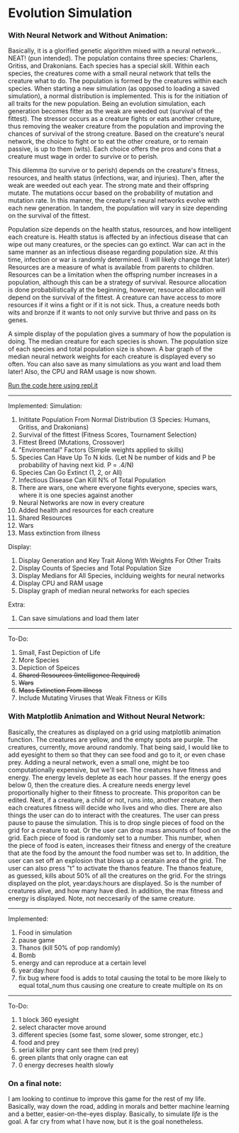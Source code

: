 # Evolution Simulation 
### With Neural Network and Without Animation:
Basically, it is a glorified genetic algorithm mixed with a neural network... NEAT! (pun intended). The population contains three species: Charlens, Gritiss, and Drakonians. Each species has a special skill. Within each species, the creatures come with a small neural network that tells the creature what to do. The population is formed by the creatures within each species. When starting a new simulation (as opposed to loading a saved simulation), a normal distribution is implemented. This is for the initiation of all traits for the new population. Being an evolution simulation, each generation becomes fitter as the weak are weeded out (survival of the fittest). The stressor occurs as a creature fights or eats another creature, thus removing the weaker creature from the population and improving the chances of survival of the strong creature. Based on the creature's neural network, the choice to fight or to eat the other creature, or to remain passive, is up to them (wits). Each choice offers the pros and cons that a creature must wage in order to survive or to perish. 

This dilemma (to survive or to perish) depends on the creature's fitness, resources, and health status (infections, war, and injuries). Then, after the weak are weeded out each year. The strong mate and their offspring mutate. The mutations occur based on the probability of mutation and mutation rate. In this manner, the creature's neural networks evolve with each new generation. In tandem, the population will vary in size depending on the survival of the fittest.

Population size depends on the health status, resources, and how intelligent each creature is. Health status is affected by an infectious disease that can wipe out many creatures, or the species can go extinct. War can act in the same manner as an infectious disease regarding population size. At this time, infection or war is randomly determined. (I will likely change that later) Resources are a measure of what is available from parents to children. Resources can be a limitation when the offspring number increases in a population, although this can be a strategy of survival. Resource allocation is done probabilistically at the beginning, however, resource allocation will depend on the survival of the fittest. A creature can have access to more resources if it wins a fight or if it is not sick. Thus, a creature needs both wits and bronze if it wants to not only survive but thrive and pass on its genes.

A simple display of the population gives a summary of how the population is doing. The median creature for each species is shown. The population size of each species and total population size is shown. A bar graph of the median neural network weights for each creature is displayed every so often. You can also save as many simulations as you want and load them later! Also, the CPU and RAM usage is now shown.


[Run the code here using repl.it](https://repl.it/@n113/My-Simple-Simjulation-v2)


***
Implemented:
Simulation:
  1. Inititate Population From Normal Distribution (3 Species: Humans, Gritiss, and Drakonians)
  2. Survival of the fittest (Fitness Scores, Tournament Selection)
  3. Fittest Breed (Mutations, Crossover)
  4. "Enviromental" Factors (Simple weights applied to skills)
  5. Species Can Have Up To N kids. (Let N be number of kids and P be probability of having next kid. P = .4/N)
  6. Species Can Go Extinct (1, 2, or All)
  7. Infectious Disease Can Kill N% of Total Population
  8. There are wars, one where everyone fights everyone, species wars, where it is one species against another
  9. Neural Networks are now in every creature 
  10. Added health and resources for each creature
  11. Shared Resources
  12. Wars
  13. Mass extinction from illness

Display:
  1. Display Generation and Key Trait Along With Weights For Other Traits
  2. Display Counts of Species and Total Population Size
  3. Display Medians for All Species, inclduing weights for neural networks
  4. Display CPU and RAM usage
  5. Display graph of median neural networks for each species

Extra:
  1. Can save simulations and load them later


***
To-Do:
1. Small, Fast Depiction of Life
2. More Species
3. Depiction of Speices
4. ~~Shared Resources (Intelligence Required)~~
5. ~~Wars~~
6. ~~Mass Extinction From Illness~~
7. Include Mutating Viruses that Weak Fitness or Kills

### With Matplotlib Animation and Without Neural Network:
Basically, the creatures as displayed on a grid using matplotlib animation function. The creatures are yellow, and the empty spots are purple. The creatures, currently, move around randomly. That being said, I would like to add eyesight to them so that they can see food and go to it, or even chase prey. Adding a neural network, even a small one, might be too computationally expensive, but we'll see. The creatures have fitness and energy. The energy levels deplete as each hour passes. If the energy goes below 0, then the creature dies. A creature needs energy level proportionally higher to their fitness to procreate. This proporiton can be edited. Next, if a creature, a child or not, runs into, another creature, then each creatures fitness will decide who lives and who dies. 
There are also things the user can do to interact with the creatures. The user can press pause to pause the simulation. This is to drop single pieces of food on the grid for a creature to eat. Or the user can drop mass amounts of food on the grid. Each piece of food is randomly set to a number. This number, when the piece of food is eaten, increases their fitness and energy of the creature that ate the food by the amount the food number was set to. In addition, the user can set off an explosion that blows up a ceratain area of the grid. The user can also press "t" to activate the thanos feature. The thanos feature, as guessed, kills about 50% of all the creatures on the grid.
For the strings displayed on the plot, year:days:hours are displayed. So is the number of creatures alive, and how many have died. In addition, the max fitness and energy is displayed. Note, not neccesarily of the same creature.

*** 
Implemented:
  1. Food in simulation
  2. pause game
  3. Thanos (kill 50% of pop randomly)
  4. Bomb
  5. energy and can reproduce at a certain level
  6. year:day:hour
  7. fix bug where food is adds to total causing the total to be more likely to equal total_num thus causing one creature to create multiple on its on

***
To-Do:
  1. 1 block 360 eyesight
  2. select character move around
  3. different species (some fast, some slower, some stronger, etc.)
  4. food and prey
  5. serial killer prey cant see them (red prey)
  6. green plants that only oragne can eat
  7. 0 energy decreses health slowly

### On a final note:
 I am looking to continue to improve this game for the rest of my life. Basically, way down the road, adding in morals and better         machine learning and a better, easier-on-the-eyes display. Basically,  to simulate *life* is the goal. A far cry from what I have now,   but it is the goal nonetheless. 
